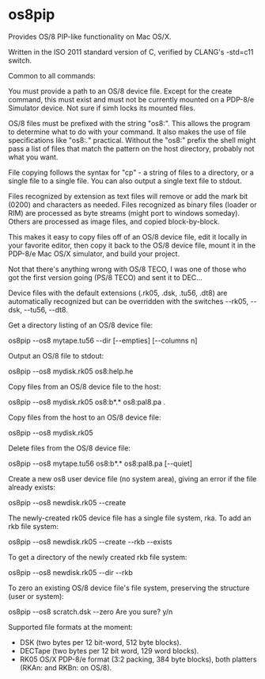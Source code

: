 # os8pip
Provides OS/8 PIP-like functionality on Mac OS/X.

Written in the ISO 2011 standard version of C, verified by CLANG's
-std=c11 switch.

Common to all commands:

You must provide a path to an OS/8 device file.  Except for the create
command, this must exist and must not be currently mounted on a
PDP-8/e Simulator device.  Not sure if simh locks its mounted files.

OS/8 files must be prefixed with the string "os8:".  This allows the
program to determine what to do with your command.  It also makes the
use of file specifications like "os8:*.*" practical.  Without the "os8:"
prefix the shell might pass a list of files that match the pattern on
the host directory, probably not what you want.

File copying follows the syntax for "cp" - a string of files to
a directory, or a single file to a single file.  You can also output a
single text file to stdout.

Files recognized by extension as text files will remove or add the
mark bit (0200) and <cr> characters as needed.  Files recognized as
binary files (loader or RIM) are processed as byte streams (might
port to windows someday).  Others are processed as image files, and
copied block-by-block.

This makes it easy to copy files off of an OS/8 device file, edit it
locally in your favorite editor, then copy it back to the OS/8 device
file, mount it in the PDP-8/e Mac OS/X simulator, and build your
project.

Not that there's anything wrong with OS/8 TECO, I was one of those
who got the first version going (PS/8 TECO) and sent it to DEC...

Device files with the default extensions (.rk05, .dsk, .tu56, .dt8)
are automatically recognized but can be overridden with the switches
--rk05, --dsk, --tu56, --dt8.
  
Get a directory listing of an OS/8 device file:

os8pip --os8 mytape.tu56 --dir [--empties] [--columns n]

Output an OS/8 file to stdout:
  
os8pip --os8 mydisk.rk05 os8:help.he

Copy files from an OS/8 device file to the host:

os8pip --os8 mydisk.rk05 os8:b*.* os8:pal8.pa .

Copy files from the host to an OS/8 device file:

os8pip --os8 mydisk.rk05

Delete files from the OS/8 device file:

os8pip --os8 mytape.tu56 os8:b*.* os8:pal8.pa [--quiet]
  
Create a new os8 user device file (no system area), giving an
error if the file already exists:

os8pip --os8 newdisk.rk05 --create

The newly-created rk05 device file has a single file system,
rka.  To add an rkb file system:
  
os8pip --os8 newdisk.rk05 --create --rkb --exists

To get a directory of the newly created rkb file system:
  
os8pip --os8 newdisk.rk05 --dir --rkb
  
To zero an existing OS/8 device file's file system, preserving
the structure (user or system):

os8pip --os8 scratch.dsk --zero
Are you sure? y/n

Supported file formats at the moment:

 - DSK (two bytes per 12 bit-word, 512 byte blocks).
 - DECTape (two bytes per 12 bit word, 129 word blocks).
 - RK05 OS/X PDP-8/e format (3:2 packing, 384 byte blocks),
   both platters (RKAn: and RKBn: on OS/8).

